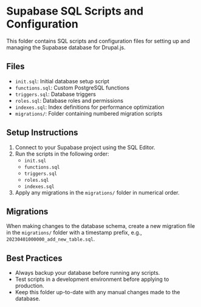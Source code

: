 # Supabase SQL Scripts and Configuration

This folder contains SQL scripts and configuration files for setting up and managing the Supabase database for Drupal.js.

## Files

- `init.sql`: Initial database setup script
- `functions.sql`: Custom PostgreSQL functions
- `triggers.sql`: Database triggers
- `roles.sql`: Database roles and permissions
- `indexes.sql`: Index definitions for performance optimization
- `migrations/`: Folder containing numbered migration scripts

## Setup Instructions

1. Connect to your Supabase project using the SQL Editor.
2. Run the scripts in the following order:
   - `init.sql`
   - `functions.sql`
   - `triggers.sql`
   - `roles.sql`
   - `indexes.sql`
3. Apply any migrations in the `migrations/` folder in numerical order.

## Migrations

When making changes to the database schema, create a new migration file in the `migrations/` folder with a timestamp prefix, e.g., `20230401000000_add_new_table.sql`.

## Best Practices

- Always backup your database before running any scripts.
- Test scripts in a development environment before applying to production.
- Keep this folder up-to-date with any manual changes made to the database.